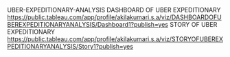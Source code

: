  UBER-EXPEDITIONARY-ANALYSIS
 DASHBOARD OF UBER EXPEDITIONARY https://public.tableau.com/app/profile/akilakumari.s.a/viz/DASHBOARDOFUBEREXPEDITIONARYANALYSIS/Dashboard1?publish=yes
 STORY OF UBER EXPEDITIONARY     https://public.tableau.com/app/profile/akilakumari.s.a/viz/STORYOFUBEREXPEDITIONARYANALYSIS/Story1?publish=yes

